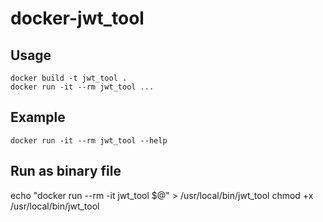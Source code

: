 # docker-jwt_tool

## Usage 

```
docker build -t jwt_tool .
docker run -it --rm jwt_tool ...
```

## Example 

```
docker run -it --rm jwt_tool --help
```

## Run as binary file

echo "docker run --rm -it jwt_tool $@" > /usr/local/bin/jwt_tool
chmod +x /usr/local/bin/jwt_tool
